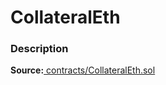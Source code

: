 # CollateralEth

### Description <a id="description"></a>

**Source:**[ contracts/CollateralEth.sol](https://github.com/perifinance/peri-finance/blob/master/contracts/CollateralEth.sol)

